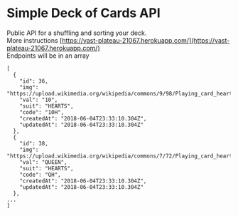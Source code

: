 # Simple Deck of Cards API
Public API for a shuffling and sorting your deck. <br>
More instructions [https://vast-plateau-21067.herokuapp.com/](https://vast-plateau-21067.herokuapp.com/)<br>
Endpoints will be in an array<br>

```
[
  {
    "id": 36,
    "img": "https://upload.wikimedia.org/wikipedia/commons/9/98/Playing_card_heart_10.svg",
    "val": "10",
    "suit": "HEARTS",
    "code": "10H",
    "createdAt": "2018-06-04T23:33:10.304Z",
    "updatedAt": "2018-06-04T23:33:10.304Z"
  },
  {
    "id": 38,
    "img": "https://upload.wikimedia.org/wikipedia/commons/7/72/Playing_card_heart_Q.svg",
    "val": "QUEEN",
    "suit": "HEARTS",
    "code": "QH",
    "createdAt": "2018-06-04T23:33:10.304Z",
    "updatedAt": "2018-06-04T23:33:10.304Z"
  },
...
]
```